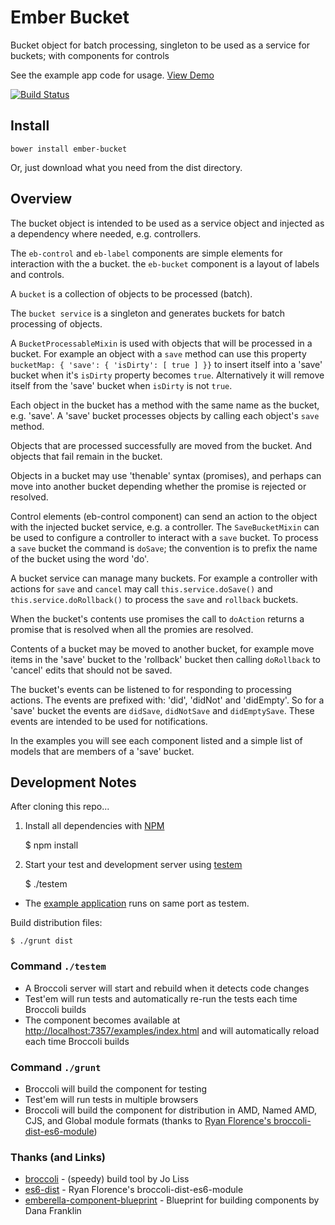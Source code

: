 # Ember Bucket

Bucket object for batch processing, singleton to be used as a service for buckets; with components for controls

See the example app code for usage. [View Demo](http://pixelhandler.github.io/ember-bucket/)

[![Build Status](https://travis-ci.org/pixelhandler/ember-bucket.svg)](https://travis-ci.org/pixelhandler/ember-bucket)

## Install

    bower install ember-bucket
    
Or, just download what you need from the dist directory.

## Overview

The bucket object is intended to be used as a service object and injected as a dependency where needed, e.g. controllers.

The `eb-control` and `eb-label` components are simple elements for interaction with the a bucket. the `eb-bucket` component is a layout of labels and controls.

A `bucket` is a collection of objects to be processed (batch).

The `bucket service` is a singleton and generates buckets for batch processing of objects.

A `BucketProcessableMixin` is used with objects that will be processed in a bucket. For example an object with a `save` method can use this property `bucketMap: { 'save': { 'isDirty': [ true ] }}` to insert itself into a 'save' bucket when it's `isDirty` property becomes `true`. Alternatively it will remove itself from the 'save' bucket when `isDirty` is not `true`.

Each object in the bucket has a method with the same name as the bucket, e.g. 'save'. A 'save' bucket processes objects by calling each object's `save` method.

Objects that are processed successfully are moved from the bucket. And objects that fail remain in the bucket.

Objects in a bucket may use 'thenable' syntax (promises), and perhaps can move into another bucket depending whether the promise is rejected or resolved.

Control elements (eb-control component) can send an action to the object with the injected bucket service, e.g. a controller. The `SaveBucketMixin` can be used to configure a controller to interact with a `save` bucket. To process a `save` bucket the command is `doSave`; the convention is to prefix the name of the bucket using the word 'do'.

A bucket service can manage many buckets. For example a controller with actions for `save` and `cancel` may call `this.service.doSave()` and `this.service.doRollback()` to process the `save` and `rollback` buckets.

When the bucket's contents use promises the call to `doAction` returns a promise that is resolved when all the promies are resolved.

Contents of a bucket may be moved to another bucket, for example move items in the 'save' bucket to the 'rollback' bucket then calling `doRollback` to 'cancel' edits that should not be saved.

The bucket's events can be listened to for responding to processing actions. The events are prefixed with: 'did', 'didNot' and 'didEmpty'. So for a 'save' bucket the events are `didSave`, `didNotSave` and `didEmptySave`. These events are intended to be used for notifications.

In the examples you will see each component listed and a simple list of models that are members of a 'save' bucket.

## Development Notes

After cloning this repo...

1) Install all dependencies with [NPM]

    $ npm install

2) Start your test and development server using [testem]

    $ ./testem

* The [example application][example] runs on same port as testem.

Build distribution files:

    $ ./grunt dist


### Command `./testem`

* A Broccoli server will start and rebuild when it detects code changes
* Test'em will run tests and automatically re-run the tests each time Broccoli builds
* The component becomes available at <http://localhost:7357/examples/index.html> and will automatically reload each time Broccoli builds

### Command `./grunt`

* Broccoli will build the component for testing
* Test'em will run tests in multiple browsers
* Broccoli will build the component for distribution in AMD, Named AMD, CJS, and Global module formats (thanks to [Ryan Florence's broccoli-dist-es6-module][es6-dist])

### Thanks (and Links)

* [broccoli] - (speedy) build tool by Jo Liss
* [es6-dist] - Ryan Florence's broccoli-dist-es6-module
* [emberella-component-blueprint] - Blueprint for building components by Dana Franklin

[emberella-component-blueprint]: https://github.com/realityendshere/emberella-component-blueprint "blueprint"
[emberella]: https://github.com/realityendshere/emberella "Emberella"
[example]: http://localhost:7357/examples/index.html "Example Components and App"
[es6-dist]: https://github.com/rpflorence/broccoli-dist-es6-module "broccoli-dist-es6-module"
[broccoli]: https://github.com/joliss/broccoli "Broccoli"
[testem]: https://github.com/airportyh/testem "Test'em 'Scripts!"
[NPM]: https://www.npmjs.org "NPM"
